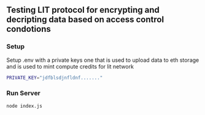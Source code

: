 ## Testing LIT protocol for encrypting and decripting data based on access control condotions

### Setup
Setup .env with a private keys one that is used to upload data to eth storage and is used to mint compute credits for lit network
```bash
PRIVATE_KEY="jdfblsdjnfldnf......."
```

### Run Server

```bash
node index.js
```